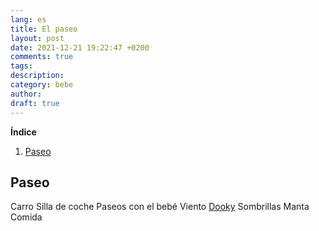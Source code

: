 ```yaml
---
lang: es
title: El paseo
layout: post
date: 2021-12-21 19:22:47 +0200
comments: true
tags: 
description:
category: bebe
author:
draft: true
---
```

**Índice**
<!-- TOC depthFrom:1 insertAnchor:true orderedList:true -->

1. [Paseo](#paseo)

<!-- /TOC -->


<a id="markdown-paseo" name="paseo"></a>
## Paseo

Carro
Silla de coche
Paseos con el bebé
Viento
[Dooky](https://amzn.to/2Bhw1fQ)
Sombrillas
Manta
Comida

